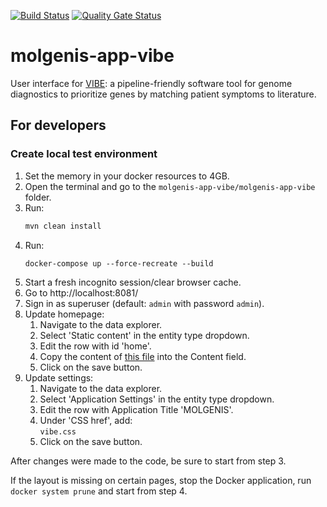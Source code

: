 [![Build Status](https://app.travis-ci.com/molgenis/molgenis-app-vibe.svg?branch=master)](https://app.travis-ci.com/molgenis/molgenis-app-vibe)
[![Quality Gate Status](https://sonarcloud.io/api/project_badges/measure?project=org.molgenis%3Amolgenis-vibe&metric=alert_status)](https://sonarcloud.io/summary/new_code?id=org.molgenis%3Amolgenis-vibe)

# molgenis-app-vibe

User interface for [VIBE][vibe]: a pipeline-friendly software tool for
genome diagnostics to prioritize genes by matching patient symptoms to literature.

## For developers

### Create local test environment

1. Set the memory in your docker resources to 4GB.
2. Open the terminal and go to the `molgenis-app-vibe/molgenis-app-vibe` folder.
3. Run:
    ```bash
    mvn clean install
    ```
4. Run: 
   ```shell
   docker-compose up --force-recreate --build
   ```
5. Start a fresh incognito session/clear browser cache.
6. Go to http://localhost:8081/
7. Sign in as superuser (default: `admin` with password `admin`).
8. Update homepage:
    1. Navigate to the data explorer.
    2. Select 'Static content' in the entity type dropdown.
    3. Edit the row with id 'home'.
    4. Copy the content of [this file](./molgenis-app-vibe/src/test/resources/vibe.html) into the Content field.
    5. Click on the save button.
9. Update settings:
    1. Navigate to the data explorer.
    2. Select 'Application Settings' in the entity type dropdown.
    3. Edit the row with Application Title 'MOLGENIS'.
    4. Under 'CSS href', add:  
    `vibe.css`
    5. Click on the save button.


After changes were made to the code, be sure to start from step 3.

If the layout is missing on certain pages, stop the Docker application, run `docker system prune` and start from step 4.



[vibe]: https://github.com/molgenis/vibe
[molgenis_developing]: https://molgenis.gitbooks.io/molgenis/content/v/8.1/guide-development.html
[molgenis_idea_setup]: https://molgenis.gitbooks.io/molgenis/content/v/8.1/guide-using-an-ide.html
[vibe_database]: https://molgenis.org/downloads/vibe/vibe-5.0.0-hdt.tar.gz

